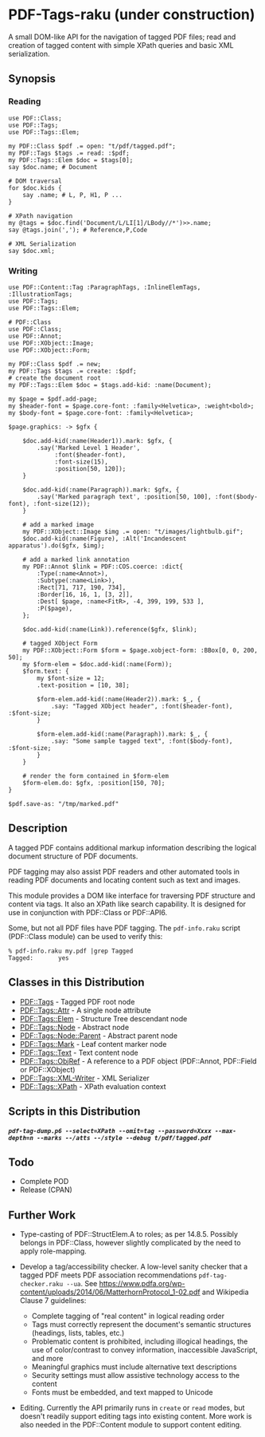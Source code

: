 PDF-Tags-raku (under construction)
============

A small DOM-like API for the navigation of tagged PDF files;
read and creation of tagged content with simple XPath queries and basic XML serialization.

Synopsis
--------

### Reading

```
use PDF::Class;
use PDF::Tags;
use PDF::Tags::Elem;

my PDF::Class $pdf .= open: "t/pdf/tagged.pdf";
my PDF::Tags $tags .= read: :$pdf;
my PDF::Tags::Elem $doc = $tags[0];
say $doc.name; # Document

# DOM traversal
for $doc.kids {
    say .name; # L, P, H1, P ...
}

# XPath navigation
my @tags = $doc.find('Document/L/LI[1]/LBody//*')>>.name;
say @tags.join(','); # Reference,P,Code

# XML Serialization
say $doc.xml;

```

### Writing
```
use PDF::Content::Tag :ParagraphTags, :InlineElemTags, :IllustrationTags;
use PDF::Tags;
use PDF::Tags::Elem;

# PDF::Class
use PDF::Class;
use PDF::Annot;
use PDF::XObject::Image;
use PDF::XObject::Form;

my PDF::Class $pdf .= new;
my PDF::Tags $tags .= create: :$pdf;
# create the document root
my PDF::Tags::Elem $doc = $tags.add-kid: :name(Document);

my $page = $pdf.add-page;
my $header-font = $page.core-font: :family<Helvetica>, :weight<bold>;
my $body-font = $page.core-font: :family<Helvetica>;

$page.graphics: -> $gfx {

    $doc.add-kid(:name(Header1)).mark: $gfx, {
        .say('Marked Level 1 Header',
             :font($header-font),
             :font-size(15),
             :position[50, 120]);
    }

    $doc.add-kid(:name(Paragraph)).mark: $gfx, {
        .say('Marked paragraph text', :position[50, 100], :font($body-font), :font-size(12));
    }

    # add a marked image
    my PDF::XObject::Image $img .= open: "t/images/lightbulb.gif";
    $doc.add-kid(:name(Figure), :Alt('Incandescent apparatus').do($gfx, $img);

    # add a marked link annotation
    my PDF::Annot $link = PDF::COS.coerce: :dict{
        :Type(:name<Annot>),
        :Subtype(:name<Link>),
        :Rect[71, 717, 190, 734],
        :Border[16, 16, 1, [3, 2]],
        :Dest[ $page, :name<FitR>, -4, 399, 199, 533 ],
        :P($page),
    };

    $doc.add-kid(:name(Link)).reference($gfx, $link);

    # tagged XObject Form
    my PDF::XObject::Form $form = $page.xobject-form: :BBox[0, 0, 200, 50];
    my $form-elem = $doc.add-kid(:name(Form));
    $form.text: {
        my $font-size = 12;
        .text-position = [10, 38];

        $form-elem.add-kid(:name(Header2)).mark: $_, {
            .say: "Tagged XObject header", :font($header-font), :$font-size;
        }

        $form-elem.add-kid(:name(Paragraph)).mark: $_, {
            .say: "Some sample tagged text", :font($body-font), :$font-size;
        }
    }

    # render the form contained in $form-elem
    $form-elem.do: $gfx, :position[150, 70];
}

$pdf.save-as: "/tmp/marked.pdf"

```

Description
-----------

A tagged PDF contains additional markup information describing the logical
document structure of PDF documents.

PDF tagging may also assist PDF readers and other automated tools in reading PDF
documents and locating content such as text and images.

This module provides a DOM  like interface for traversing PDF structure and content
via tags. It also an XPath like search capability. It is designed for use in
conjunction with PDF::Class or PDF::API6.

Some, but not all PDF files have PDF tagging.  The `pdf-info.raku` script
(PDF::Class module) can be used to verify this:
```
% pdf-info.raku my.pdf |grep Tagged
Tagged:       yes
```

Classes in this Distribution
----------

- [PDF::Tags](https://pdf-raku.github.io/PDF-Tags-raku/Tags) - Tagged PDF root node
- [PDF::Tags::Attr](https://pdf-raku.github.io/PDF-Tags-raku/Tags/Attr) - A single node attribute
- [PDF::Tags::Elem](https://pdf-raku.github.io/PDF-Tags-raku/Tags/Elem) - Structure Tree descendant node
- [PDF::Tags::Node](https://pdf-raku.github.io/PDF-Tags-raku/Tags/Node) - Abstract node
- [PDF::Tags::Node::Parent](https://pdf-raku.github.io/PDF-Tags-raku/Tags/Node/Parent) - Abstract parent node
- [PDF::Tags::Mark](https://pdf-raku.github.io/PDF-Tags-raku/Tags/Mark) - Leaf content marker node
- [PDF::Tags::Text](https://pdf-raku.github.io/PDF-Tags-raku/Tags/Text) - Text content node
- [PDF::Tags::ObjRef](https://pdf-raku.github.io/PDF-Tags-raku/Tags/ObjRef) - A reference to a PDF object (PDF::Annot, PDF::Field or PDF::XObject)
- [PDF::Tags::XML-Writer](https://pdf-raku.github.io/PDF-Tags-raku/Tags/XML-Writer) - XML Serializer
- [PDF::Tags::XPath](https://pdf-raku.github.io/PDF-Tags-raku/Tags/XPath) - XPath evaluation context

Scripts in this Distribution
------

##### `pdf-tag-dump.p6 --select=XPath --omit=tag --password=Xxxx --max-depth=n --marks --/atts --/style --debug t/pdf/tagged.pdf`

Todo
---

- Complete POD
- Release (CPAN)

Further Work
----

- Type-casting of PDF::StructElem.A to roles; as per 14.8.5. Possibly belongs in PDF::Class, however slightly complicated by the need to apply role-mapping.

- Develop a tag/accessibility checker. A low-level sanity checker that a tagged PDF meets PDF association recommendations `pdf-tag-checker.raku --ua`. See https://www.pdfa.org/wp-content/uploads/2014/06/MatterhornProtocol_1-02.pdf and Wikipedia Clause 7 guidelines:

  - Complete tagging of "real content" in logical reading order
  - Tags must correctly represent the document's semantic structures (headings, lists, tables, etc.)
  - Problematic content is prohibited, including illogical headings, the use of color/contrast to convey information, inaccessible JavaScript, and more
  - Meaningful graphics must include alternative text descriptions
  - Security settings must allow assistive technology access to the content
  - Fonts must be embedded, and text mapped to Unicode

- Editing. Currently the API primarily runs in `create` or `read` modes, but doesn't readily support editing tags into existing content. More work is also
needed in the PDF::Content module to support content editing.
